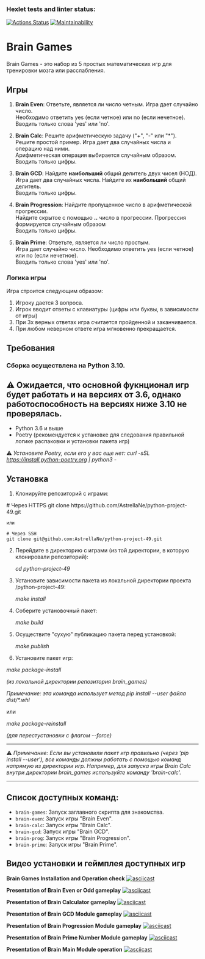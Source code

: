 ### Hexlet tests and linter status:
[![Actions Status](https://github.com/AstrellaNe/python-project-49/actions/workflows/hexlet-check.yml/badge.svg)](https://github.com/AstrellaNe/python-project-49/actions)
[![Maintainability](https://api.codeclimate.com/v1/badges/5b708b6a35bdd06dc8d4/maintainability)](https://codeclimate.com/github/AstrellaNe/python-project-49/maintainability)



# Brain Games

Brain Games - это набор из 5 простых математических игр для тренировки мозга или расслабления.

## Игры


1. **Brain Even**: Ответьте, является ли число четным. Игра дает случайно число.\
Необходимо ответить yes (если четное) или no (если нечетное).\
Вводить только слова 'yes' или 'no'.

2. **Brain Calc**: Решите арифметическую задачу ("+", "-" или "*").\
Решите простой пример. Игра дает два случайных числа и операцию над ними.\
Арифметическая операция выбирается случайным образом.\
Вводить только цифры.

3. **Brain GCD**: Найдите **наибольший** общий делитель двух чисел (НОД).\
Игра дает два случайных числа. Найдите их **наибольший** общий делитель.\
Вводить только цифры.

4. **Brain Progression**: Найдите пропущенное число в арифметической прогрессии.\
Найдите скрытое с помощью __..__ число в прогрессии. Прогрессия формируется случайным образом \
Вводить только цифры.

5. **Brain Prime**: Ответьте, является ли число простым.\
Игра дает случайно число. Необходимо ответить yes (если четное) или no (если нечетное).\
Вводить только слова 'yes' или 'no'.


### Логика игры
Игра строится следующим образом:
1. Игроку дается 3 вопроса.
2. Игрок вводит ответы с клавиатуры (цифры или буквы, в зависимости от игры)
3. При 3х верных ответах игра считается пройденной и заканчивается.
4. При любом неверном ответе игра мгновенно прекращается.


## Требования
### Сборка осуществлена на Python 3.10. 
## ⚠️ Ожидается, что основной фукнционал игр будет работать и на версиях от 3.6, однако работоспособность на версиях ниже 3.10 не проверялась.
- Python 3.6 и выше
- Poetry (рекомендуется к установке для следования правильной логике распаковки и установки пакета игр)

⚠️ _Установите Poetry, если его у вас еще нет:_
   _curl -sSL https://install.python-poetry.org | python3 -_




## Установка
1. Клонируйте репозиторий с играми:

<div class="alert">
    # Через HTTPS
    git clone https://github.com/AstrellaNe/python-project-49.git

    или 

    # Через SSH
    git clone git@github.com:AstrellaNe/python-project-49.git
</div>

2. Перейдите в директорию с играми (из той директории, в которую клонировали репозиторий):

    _cd python-project-49_

3. Установите зависимости пакета из локальной директории проекта /python-project-49:

    _make install_

4. Соберите установочный пакет:

   _make build_

5. Осуществите "сухую" публикацию пакета перед установкой:

   _make publish_

3. Установите пакет игр:

_make package-install_

 _(из локальной директории репозитория brain_games)_

_Примечание: эта команда использует метод pip install --user файла dist/*.whl_
    
или

_make package-reinstall_

_(для перестустановки с флагом --force)_

***
⚠️ _Примечание: Если вы установили пакет игр правильно (через 'pip install --user'), все команды должны работать с помощью команд напрямую из директории игр._
    _Например, для запуска игры Brain Calc внутри директории brain_games используйте команду 'brain-calc'._
***


## Список доступных команд:
- `brain-games`: Запуск заглавного скрипта для знакомства.
- `brain-even`: Запуск игры "Brain Even".
- `brain-calc`: Запуск игры "Brain Calc".
- `brain-gcd`: Запуск игры "Brain GCD".
- `brain-prog`: Запуск игры "Brain Progression".
- `brain-prime`: Запуск игры "Brain Prime".


## Видео установки и геймплея доступных игр

**Brain Games Installation and Operation check**
[![asciicast](https://asciinema.org/a/ITIguCrnkFxIdJ99E9CkGI8gH.svg)](https://asciinema.org/a/ITIguCrnkFxIdJ99E9CkGI8gH)

**Presentation of Brain Even or Odd gameplay**
[![asciicast](https://asciinema.org/a/RRiq04vt5LzNhf46gis52RokM.svg)](https://asciinema.org/a/RRiq04vt5LzNhf46gis52RokM)

**Presentation of Brain Calculator gameplay**
[![asciicast](https://asciinema.org/a/hrZ59uKwTc9dUUhLWj7KHWHhQ.svg)](https://asciinema.org/a/hrZ59uKwTc9dUUhLWj7KHWHhQ)

**Presentation of Brain GCD Module gameplay**
[![asciicast](https://asciinema.org/a/pDiJAPqz7GD8lodbcdiWKDFCM.svg)](https://asciinema.org/a/pDiJAPqz7GD8lodbcdiWKDFCM)

**Presentation of Brain Progression Module gameplay**
[![asciicast](https://asciinema.org/a/COxgFbgiwHMKyYGaWuq16f0JA.svg)](https://asciinema.org/a/COxgFbgiwHMKyYGaWuq16f0JA)

**Presentation of Brain Prime Number Module gameplay**
[![asciicast](https://asciinema.org/a/gybjMHYq1m9zEsXveAfKBCMHV.svg)](https://asciinema.org/a/gybjMHYq1m9zEsXveAfKBCMHV)

**Presentation of Brain Main Module operation**
[![asciicast](https://asciinema.org/a/vEWonqndJBFODsPgEQn7WF1Ct.svg)](https://asciinema.org/a/vEWonqndJBFODsPgEQn7WF1Ct)